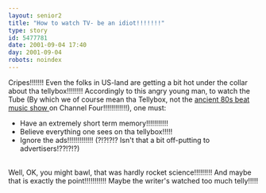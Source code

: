 ```yaml
---
layout: senior2
title: "How to watch TV- be an idiot!!!!!!!"
type: story
id: 5477781
date: 2001-09-04 17:40
day: 2001-09-04
robots: noindex
---
```

Cripes!!!!!!! Even the folks in US-land are getting a bit hot under the collar about tha tellybox!!!!!!!! Accordingly to this angry young man, to watch the Tube (By which we of course mean tha Tellybox, not the <a href="http://news.bbc.co.uk/hi/english/entertainment/newsid_461000/461677.stm">ancient 80s beat music show </a>on Channel Four!!!!!!!!!!!!), one must:<br/><ul><li>Have an extremely short term memory!!!!!!!!!!!<br/><li>Believe everything one sees on tha tellybox!!!!!<br/><li>Ignore the ads!!!!!!!!!!!!! (?!?!?!? Isn't that a bit off-putting to advertisers!??!?!?)</li></li></li></ul> <br/>Well, OK, you might bawl, that was hardly rocket science!!!!!!!!! And maybe that is exactly the point!!!!!!!!!!! Maybe the writer's watched too much telly!!!!!
